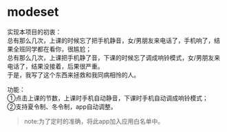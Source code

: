 # modeset
实现本项目的初衷：<br>
总有那么几次，上课的时候忘了把手机静音，女/男朋友来电话了，手机响了，结果全班同学都在看你，很尴尬；<br>
总有那么几次，上课把手机静了音，下课的时候忘了调成响铃模式，女/男朋友来电话了，结果没接着，后果很严重。<br>
于是，我写了这个东西来拯救和我同病相怜的人。<br>

功能：<br>
①点击上课的节数，上课时手机自动静音，下课时手机自动调成响铃模式；<br>
②支持夏令制、冬令制，app自动调整。<br>

>note:为了定时的准确，将此app加入应用白名单中。

